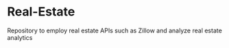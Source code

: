 # Real-Estate
Repository to employ real estate APIs such as Zillow and analyze real estate analytics

